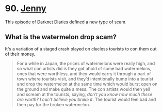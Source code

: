 # 90. [Jenny](https://darknetdiaries.com/transcript/90/)

This episode of [Darknet Diaries](../../../2025/10/22/darknet-diaries.md) defined a new type of scam.

## What is the watermelon drop scam?

It's a variation of a staged crash played on clueless tourists to con them out of their money.

> For a while in Japan, the prices of watermelons were really high, and so what con artists did is they got ahold of some bad watermelons, ones that were worthless, and they would carry it through a part of town where tourists visit, and they’d intentionally bump into a tourist and drop the watermelon at the same time which would burst open on the ground and make quite a mess. The con artists would then yell and scream at the tourists, saying, _don’t you know how much these are worth? I can’t believe you broke it_. The tourist would feel bad and then pay for the broken watermelon.
